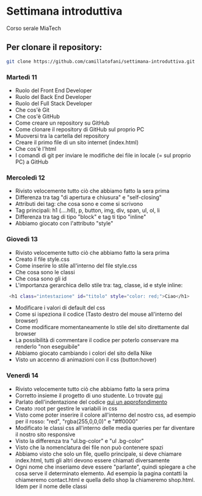 # Settimana introduttiva
Corso serale MiaTech

## Per clonare il repository:
```bash
git clone https://github.com/camillatofani/settimana-introduttiva.git
```

### Martedì 11
- Ruolo del Front End Developer
- Ruolo del Back End Developer
- Ruolo del Full Stack Developer
- Che cos'è Git
- Che cos'è GitHub
- Come creare un repository su GitHub
- Come clonare il repository di GitHub sul proprio PC
- Muoversi tra la cartella del repository
- Creare il primo file di un sito internet (index.html)
- Che cos'è l'html
- I comandi di git per inviare le modifiche dei file in locale (= sul proprio PC) a GitHub

### Mercoledì 12
- Rivisto velocemente tutto ciò che abbiamo fatto la sera prima
- Differenza tra tag "di apertura e chiusura" e "self-closing"
- Attributi dei tag: che cosa sono e come si scrivono
- Tag principali: h1 (....h6), p, button, img, div, span, ul, ol, li
- Differenza tra tag di tipo "block" e tag ti tipo "inline"
- Abbiamo giocato con l'attributo "style"

### Giovedì 13
- Rivisto velocemente tutto ciò che abbiamo fatto la sera prima
- Creato il file style.css
- Come inserire lo stile all'interno del file style.css
- Che cosa sono le classi
- Che cosa sono gli id
- L'importanza gerarchica dello stile tra: tag, classe, id e style inline:
```bash
 <h1 class="intestazione" id="titolo" style="color: red;">Ciao</h1>
```
- Modificare i valori di default del css
- Come si ispeziona il codice (Tasto destro del mouse all'interno del browser)
- Come modificare momentaneamente lo stile del sito direttamente dal browser
- La possibilità di commentare il codice per poterlo conservare ma renderlo "non eseguibile"
- Abbiamo giocato cambiando i colori del sito della Nike
- Visto un accenno di animazioni con il css (button:hover)

### Venerdì 14
- Rivisto velocemente tutto ciò che abbiamo fatto la sera prima
- Corretto insieme il progetto di uno studente. Lo trovate [qui](https://github.com/ValCode26/valentin-code.git)
- Parlato dell'indentazione del codice [qui un approfondimento](https://it.wikipedia.org/wiki/Indentazione)
- Creato :root per gestire le variabili in css
- Visto come poter inserire il colore all'interno del nostro css, ad esempio per il rosso: "red", "rgba(255,0,0,0)" e "#ff0000"
- Modificato le classi css all'interno delle media queries per far diventare il nostro sito responsive
- Visto la differenza tra "ul.bg-color" e "ul .bg-color"
- Visto che la nomenclatura dei file non può contenere spazi
- Abbiamo visto che solo un file, quello principale, si deve chiamare index.html, tutti gli altri devono essere chiamati diversamente
- Ogni nome che inseriamo deve essere "parlante", quindi spiegare a che cosa serve il determinato elemento. Ad esempio la pagina contatti la chiameremo contact.html e quella dello shop la chiameremo shop.html. Idem per il nome delle classi
